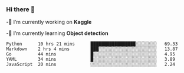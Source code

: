 ### Hi there 👋
 -🔭 I’m currently working on **Kaggle** 
 
 -🌱 I’m currently learning **Object detection**

<!--START_SECTION:waka-->
```text
Python      10 hrs 21 mins      █████████████████░░░░░░░░   69.33 
Markdown    2 hrs 4 mins        ███░░░░░░░░░░░░░░░░░░░░░░   13.87 
Go          44 mins             █░░░░░░░░░░░░░░░░░░░░░░░░   4.95 
YAML        34 mins             █░░░░░░░░░░░░░░░░░░░░░░░░   3.89 
JavaScript  20 mins             ░░░░░░░░░░░░░░░░░░░░░░░░░   2.24
```
<!--END_SECTION:waka-->
